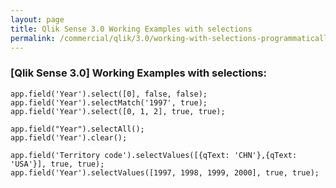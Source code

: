 ```yaml
---
layout: page
title: Qlik Sense 3.0 Working Examples with selections
permalink: /commercial/qlik/3.0/working-with-selections-programmatically/
---
```



### [Qlik Sense 3.0] Working Examples with selections:


    app.field('Year').select([0], false, false);
    app.field('Year').selectMatch('1997', true);
    app.field('Year').select([0, 1, 2], true, true);

    app.field("Year").selectAll();
    app.field('Year').clear();

    app.field('Territory code').selectValues([{qText: 'CHN'},{qText: 'USA'}], true, true);
    app.field('Year').selectValues([1997, 1998, 1999, 2000], true, true);
